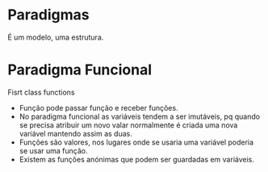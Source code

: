 # Paradigmas

É um modelo, uma estrutura.

# Paradigma Funcional
Fisrt class functions

- Função pode passar função e receber funções.
- No paradigma funcional as variáveis tendem a ser imutáveis, pq quando se precisa atribuir um novo valar normalmente é criada uma nova variável mantendo assim as duas.
- Funções são valores, nos lugares onde se usaria uma variável poderia se usar uma função.
- Existem as funções anónimas que podem ser guardadas em variáveis. 